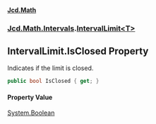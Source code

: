 #### [Jcd.Math](index.md 'index')
### [Jcd.Math.Intervals](Jcd.Math.Intervals.md 'Jcd.Math.Intervals').[IntervalLimit&lt;T&gt;](Jcd.Math.Intervals.IntervalLimit_T_.md 'Jcd.Math.Intervals.IntervalLimit<T>')

## IntervalLimit<T>.IsClosed Property

Indicates if the limit is closed.

```csharp
public bool IsClosed { get; }
```

#### Property Value
[System.Boolean](https://docs.microsoft.com/en-us/dotnet/api/System.Boolean 'System.Boolean')